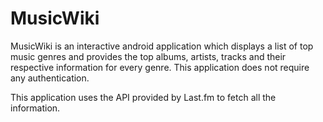 # MusicWiki
MusicWiki is an interactive android application which displays a list of top music genres and provides the top albums, artists, tracks and their respective information for every genre. This application does not require any authentication.

This application uses the API provided by Last.fm to fetch all the information.
